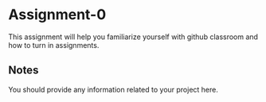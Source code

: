 # Assignment-0
This assignment will help you familiarize yourself with github classroom and how to turn in assignments.

## Notes
You should provide any information related to your project here.
